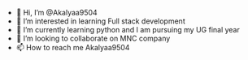 - 👋 Hi, I’m @Akalyaa9504
- 👀 I’m interested in learning Full stack development 
- 🌱 I’m currently learning python and I am pursuing my UG final year
- 💞️ I’m looking to collaborate on MNC company
- 📫 How to reach me Akalyaa9504
  

<!---
Akalyaa9504/Akalyaa9504 is a ✨ special ✨ repository because its `README.md` (this file) appears on your GitHub profile.
You can click the Preview link to take a look at your changes.
--->
